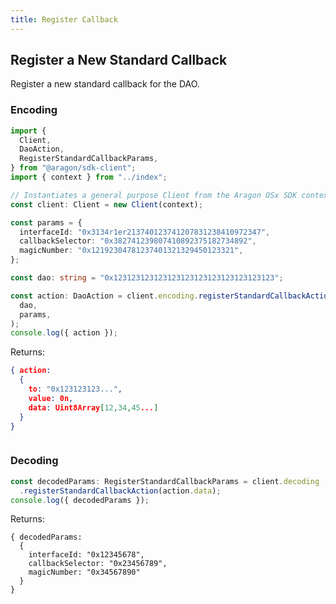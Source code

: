 ```yaml
---
title: Register Callback
---
```


## Register a New Standard Callback

Register a new standard callback for the DAO.

### Encoding

```ts
import {
  Client,
  DaoAction,
  RegisterStandardCallbackParams,
} from "@aragon/sdk-client";
import { context } from "../index";

// Instantiates a general purpose Client from the Aragon OSx SDK context.
const client: Client = new Client(context);

const params = {
  interfaceId: "0x3134r1er213740123741207831238410972347",
  callbackSelector: "0x382741239807410892375182734892",
  magicNumber: "0x12192304781237401321329450123321",
};

const dao: string = "0x123123123123123123123123123123123123";

const action: DaoAction = client.encoding.registerStandardCallbackAction(
  dao,
  params,
);
console.log({ action });
```


Returns:

```json
{ action:
  {
    to: "0x123123123...",
    value: 0n,
    data: Uint8Array[12,34,45...]
  }
}
```

```ts

```


### Decoding

```ts
const decodedParams: RegisterStandardCallbackParams = client.decoding
  .registerStandardCallbackAction(action.data);
console.log({ decodedParams });
```


Returns:

```
{ decodedParams:
  {
    interfaceId: "0x12345678",
    callbackSelector: "0x23456789",
    magicNumber: "0x34567890"
  }
}
```